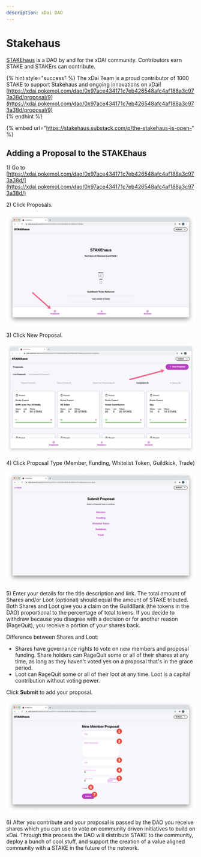 ```yaml
---
description: xDai DAO
---
```


# Stakehaus

[STAKEhaus](https://xdai.pokemol.com/dao/0x97ace434171c7eb426548afc4af188a3c973a38d/proposals/Completed) is a DAO by and for the xDAI community. Contributors earn STAKE and STAKErs can contribute. 

{% hint style="success" %}
The xDai Team is a proud contributor of 1000 STAKE to support Stakehaus and ongoing innovations on xDai! [https://xdai.pokemol.com/dao/0x97ace434171c7eb426548afc4af188a3c973a38d/proposal/9](https://xdai.pokemol.com/dao/0x97ace434171c7eb426548afc4af188a3c973a38d/proposal/9)  
{% endhint %}

{% embed url="https://stakehaus.substack.com/p/the-stakehaus-is-open-" %}

## Adding a Proposal to the STAKEhaus

1\) Go to [https://xdai.pokemol.com/dao/0x97ace434171c7eb426548afc4af188a3c973a38d/](https://xdai.pokemol.com/dao/0x97ace434171c7eb426548afc4af188a3c973a38d/)

2\) Click Proposals.

![](../../.gitbook/assets/sh1.png)

3\) Click New Proposal.

![](../../.gitbook/assets/sh2.png)

4\) Click Proposal Type \(Member, Funding, Whitelist Token, Guildkick, Trade\)

![](../../.gitbook/assets/sh3.png)

5\) Enter your details for the title description and link. The total amount of Shares and/or Loot \(optional\) should equal the amount of STAKE tributed. Both Shares and Loot give you a claim on the GuildBank \(the tokens in the DAO\) proportional to the percentage of total tokens. If you decide to withdraw because you disagree with a decision or for another reason \(RageQuit\), you receive a portion of your shares back.

Difference between Shares and Loot:

* Shares have governance rights to vote on new members and proposal funding. Share holders can RageQuit some or all of their shares at any time, as long as they haven't voted yes on a proposal that's in the grace period.
* Loot can RageQuit some or all of their loot at any time. Loot is a capital contribution without voting power.

Click **Submit** to add your proposal. 

![](../../.gitbook/assets/sh5.png)

6\) After you contribute and your proposal is passed by the DAO you receive shares which you can use to vote on community driven initiatives to build on xDai. Through this process the DAO will distribute STAKE to the community, deploy a bunch of cool stuff, and support the creation of a value aligned community with a STAKE in the future of the network.



